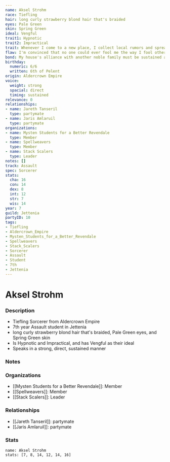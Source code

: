 ```yaml
---
name: Aksel Strohm
race: Tiefling
hair: long curly strawberry blond hair that's braided
eyes: Pale Green
skin: Spring Green
ideal: Vengful
trait1: Hypnotic
trait2: Impractical
trait: Whenever I come to a new place, I collect local rumors and spread gossip.
flaw: I'm convinced that no one could ever fool me the way I fool others.
bond: My house's alliance with another noble family must be sustained at all costs.
birthday:
  numeric: 6/6
  written: 6th of Pelent
origin: Aldercrown Empire
voice:
  weight: strong
  spacial: direct
  timing: sustained
relevance: 0
relationships:
- name: Jareth Tanseril
  type: partymate
- name: Jaris Amlaruil
  type: partymate
organizations:
- name: Mysten Students for a Better Revendale
  type: Member
- name: Spellweavers
  type: Member
- name: Stack Scalers
  type: Leader
notes: []
track: Assault
spec: Sorcerer
stats:
  cha: 16
  con: 14
  dex: 8
  int: 12
  str: 7
  wis: 14
year: 7
guild: Jettenia
partyID: 10
tags:
- Tiefling
- Aldercrown_Empire
- Mysten_Students_for_a_Better_Revendale
- Spellweavers
- Stack_Scalers
- Sorcerer
- Assault
- Student
- 7th
- Jettenia
---
```

# Aksel Strohm
### Description
- Tiefling Sorcerer from Aldercrown Empire
- 7th year Assault student in Jettenia
- long curly strawberry blond hair that's braided, Pale Green eyes, and Spring Green skin
- Is Hypnotic and Impractical, and has Vengful as their ideal
- Speaks in a strong, direct, sustained manner

### Notes

### Organizations
- [[Mysten Students for a Better Revendale]]: Member
- [[Spellweavers]]: Member
- [[Stack Scalers]]: Leader

### Relationships
- [[Jareth Tanseril]]: partymate
- [[Jaris Amlaruil]]: partymate

### Stats
```statblock
name: Aksel Strohm
stats: [7, 8, 14, 12, 14, 16]
```